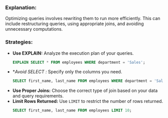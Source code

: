 ### **Explanation:**
Optimizing queries involves rewriting them to run more efficiently. This can include restructuring queries, using appropriate joins, and avoiding unnecessary computations.

### **Strategies:**
- **Use EXPLAIN:** Analyze the execution plan of your queries.
  ```sql
  EXPLAIN SELECT * FROM employees WHERE department = 'Sales';
  ```
- **Avoid SELECT *:** Specify only the columns you need.
  ```sql
  SELECT first_name, last_name FROM employees WHERE department = 'Sales';
  ```
- **Use Proper Joins:** Choose the correct type of join based on your data and query requirements.
- **Limit Rows Returned:** Use `LIMIT` to restrict the number of rows returned.
  ```sql
  SELECT first_name, last_name FROM employees LIMIT 10;
  ```
